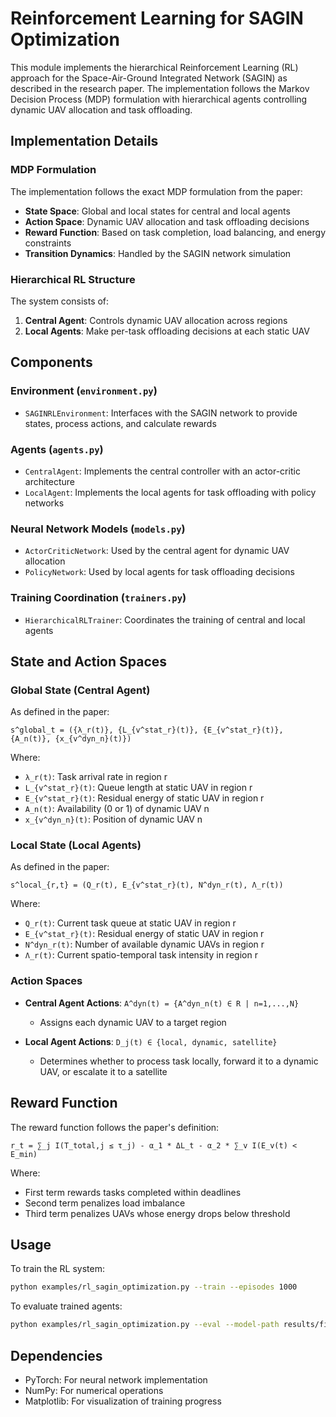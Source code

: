 # Reinforcement Learning for SAGIN Optimization

This module implements the hierarchical Reinforcement Learning (RL) approach for the Space-Air-Ground Integrated Network (SAGIN) as described in the research paper. The implementation follows the Markov Decision Process (MDP) formulation with hierarchical agents controlling dynamic UAV allocation and task offloading.

## Implementation Details

### MDP Formulation

The implementation follows the exact MDP formulation from the paper:
- **State Space**: Global and local states for central and local agents
- **Action Space**: Dynamic UAV allocation and task offloading decisions
- **Reward Function**: Based on task completion, load balancing, and energy constraints
- **Transition Dynamics**: Handled by the SAGIN network simulation

### Hierarchical RL Structure

The system consists of:
1. **Central Agent**: Controls dynamic UAV allocation across regions
2. **Local Agents**: Make per-task offloading decisions at each static UAV

## Components

### Environment (`environment.py`)
- `SAGINRLEnvironment`: Interfaces with the SAGIN network to provide states, process actions, and calculate rewards

### Agents (`agents.py`)
- `CentralAgent`: Implements the central controller with an actor-critic architecture
- `LocalAgent`: Implements the local agents for task offloading with policy networks

### Neural Network Models (`models.py`)
- `ActorCriticNetwork`: Used by the central agent for dynamic UAV allocation
- `PolicyNetwork`: Used by local agents for task offloading decisions

### Training Coordination (`trainers.py`)
- `HierarchicalRLTrainer`: Coordinates the training of central and local agents

## State and Action Spaces

### Global State (Central Agent)
As defined in the paper:
```
s^global_t = ({λ_r(t)}, {L_{v^stat_r}(t)}, {E_{v^stat_r}(t)}, {A_n(t)}, {x_{v^dyn_n}(t)})
```

Where:
- `λ_r(t)`: Task arrival rate in region r
- `L_{v^stat_r}(t)`: Queue length at static UAV in region r
- `E_{v^stat_r}(t)`: Residual energy of static UAV in region r
- `A_n(t)`: Availability (0 or 1) of dynamic UAV n
- `x_{v^dyn_n}(t)`: Position of dynamic UAV n

### Local State (Local Agents)
As defined in the paper:
```
s^local_{r,t} = (Q_r(t), E_{v^stat_r}(t), N^dyn_r(t), Λ_r(t))
```

Where:
- `Q_r(t)`: Current task queue at static UAV in region r
- `E_{v^stat_r}(t)`: Residual energy of static UAV in region r
- `N^dyn_r(t)`: Number of available dynamic UAVs in region r
- `Λ_r(t)`: Current spatio-temporal task intensity in region r

### Action Spaces

- **Central Agent Actions**: `A^dyn(t) = {A^dyn_n(t) ∈ R | n=1,...,N}`
  - Assigns each dynamic UAV to a target region

- **Local Agent Actions**: `D_j(t) ∈ {local, dynamic, satellite}`
  - Determines whether to process task locally, forward it to a dynamic UAV, or escalate it to a satellite

## Reward Function

The reward function follows the paper's definition:
```
r_t = ∑_j I(T_total,j ≤ τ_j) - α_1 * ΔL_t - α_2 * ∑_v I(E_v(t) < E_min)
```

Where:
- First term rewards tasks completed within deadlines
- Second term penalizes load imbalance
- Third term penalizes UAVs whose energy drops below threshold

## Usage

To train the RL system:
```bash
python examples/rl_sagin_optimization.py --train --episodes 1000
```

To evaluate trained agents:
```bash
python examples/rl_sagin_optimization.py --eval --model-path results/final_model
```

## Dependencies

- PyTorch: For neural network implementation
- NumPy: For numerical operations
- Matplotlib: For visualization of training progress
